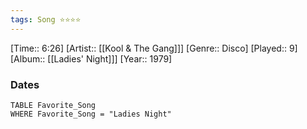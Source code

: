 ```yaml
---
tags: Song ⭐⭐⭐⭐ 
---
```

[Time:: 6:26]
[Artist:: [[Kool & The Gang]]]
[Genre:: Disco]
[Played:: 9]
[Album:: [[Ladies' Night]]]
[Year:: 1979]
### Dates
````dataview
TABLE Favorite_Song
WHERE Favorite_Song = "Ladies Night"
````